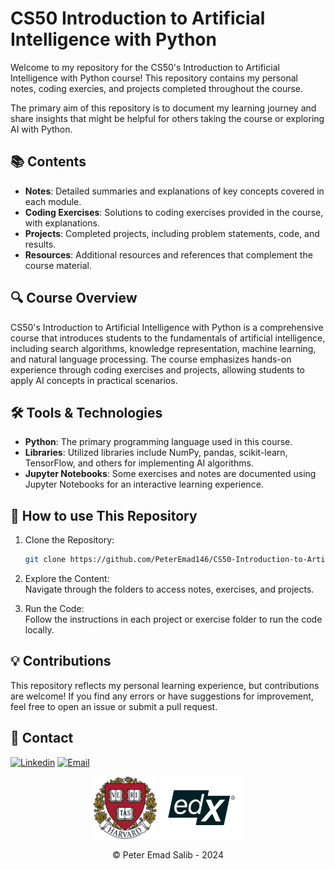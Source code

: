 # CS50 Introduction to Artificial Intelligence with Python

Welcome to my repository for the CS50's Introduction to Artificial Intelligence with Python course! This repository contains my personal notes, coding exercies, and projects completed throughout the course.

The primary aim of this repository is to document my learning journey and share insights that might be helpful for others taking the course or exploring AI with Python.

## 📚 Contents

- **Notes**: Detailed summaries and explanations of key concepts covered in each module.
- **Coding Exercises**: Solutions to coding exercises provided in the course, with explanations.
- **Projects**: Completed projects, including problem statements, code, and results.
- **Resources**: Additional resources and references that complement the course material.

## 🔍 Course Overview

CS50's Introduction to Artificial Intelligence with Python is a comprehensive course that introduces students to the fundamentals of artificial intelligence, including search algorithms, knowledge representation, machine learning, and natural language processing. The course emphasizes hands-on experience through coding exercises and projects, allowing students to apply AI concepts in practical scenarios.

## 🛠️ Tools & Technologies

- **Python**: The primary programming language used in this course.
- **Libraries**: Utilized libraries include NumPy, pandas, scikit-learn, TensorFlow, and others for implementing AI algorithms.
- **Jupyter Notebooks**: Some exercises and notes are documented using Jupyter Notebooks for an interactive learning experience.

## 🚀 How to use This Repository

1) Clone the Repository:
    ```bash
    git clone https://github.com/PeterEmad146/CS50-Introduction-to-Artificial-Intelligence-with-Python.git
    ```
2) Explore the Content:<br>
Navigate through the folders to access notes, exercises, and projects.

3) Run the Code:<br>
Follow the instructions in each project or exercise folder to run the code locally.

## 💡 Contributions

This repository reflects my personal learning experience, but contributions are welcome! If you find any errors or have suggestions for improvement, feel free to open an issue or submit a pull request.

## 📧 Contact 
[![Linkedin](https://img.shields.io/badge/LinkedIn-0077B5?style=for-the-badge&logo=linkedin&logoColor=white)](https://www.linkedin.com/in/peteremad146/)
[![Email](https://img.shields.io/badge/Gmail-D14836?style=for-the-badge&logo=gmail&logoColor=white)](mailto:peteremads1406@gmail.com)

<div align=center>

<img src=".\pics\Harvard_University_logo.png" height=100> <img src=".\pics\edx.png" height=100>

</div>

<div align=center>

&copy; Peter Emad Salib - 2024

</div>